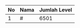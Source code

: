 | No | Nama            | Jumlah Level |
|----|-----------------|--------------|
| 1  | #    |    6501        |
